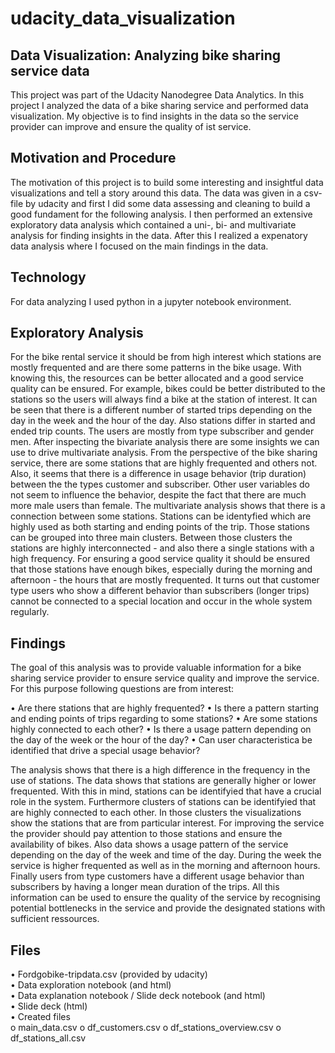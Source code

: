 # udacity_data_visualization
## Data Visualization: Analyzing bike sharing service data

This project was part of the Udacity Nanodegree Data Analytics. In this project I analyzed the data of a bike sharing service and performed data visualization. My objective is to find insights in the data so the service provider can improve and ensure the quality of ist service.

## Motivation and Procedure

The motivation of this project is to build some interesting and insightful data visualizations and tell a story around this data. The data was given in a csv-file by udacity and first I did some data assessing and cleaning to build a good fundament for the following analysis. I then performed an extensive exploratory data analysis which contained a uni-, bi- and multivariate analysis for finding insights in the data. After this I realized a expenatory data analysis where I focused on the main findings in the data.

## Technology

For data analyzing I used python in a jupyter notebook environment.

## Exploratory Analysis

For the bike rental service it should be from high interest which stations are mostly frequented and are there some patterns in the bike usage. With knowing this, the resources can be better allocated and a good service quality can be ensured. For example, bikes could be better distributed to the stations so the users will always find a bike at the station of interest. It can be seen that there is a different number of started trips depending on the day in the week and the hour of the day. Also stations differ in started and ended trip counts. The users are mostly from type subscriber and gender men.
After inspecting the bivariate analysis there are some insights we can use to drive multivariate analysis. From the perspective of the bike sharing service, there are some stations that are highly frequented and others not. Also, it seems that there is a difference in usage behavior (trip duration) between the the types customer and subscriber. Other user variables do not seem to influence the behavior, despite the fact that there are much more male users than female.
The multivariate analysis shows that there is a connection between some stations. Stations can be identyfied which are highly used as both starting and ending points of the trip. Those stations can be grouped into three main clusters. Between those clusters the stations are highly interconnected - and also there a single stations with a high frequency. For ensuring a good service quality it should be ensured that those stations have enough bikes, especially during the morning and afternoon - the hours that are mostly frequented. It turns out that customer type users who show a different behavior than subscribers (longer trips) cannot be connected to a special location and occur in the whole system regularly.

## Findings

The goal of this analysis was to provide valuable information for a bike sharing service provider to ensure service quality and improve the service. For this purpose following questions are from interest:

•	Are there stations that are highly frequented?
•	Is there a pattern starting and ending points of trips regarding to some stations?
•	Are some stations highly connected to each other?
•	Is there a usage pattern depending on the day of the week or the hour of the day?
•	Can user characteristica be identified that drive a special usage behavior?

The analysis shows that there is a high difference in the frequency in the use of stations. The data shows that stations are generally higher or lower frequented. With this in mind, stations can be identifyied that have a crucial role in the system. Furthermore clusters of stations can be identifyied that are highly connected to each other. In those clusters the visualizations show the stations that are from particular interest. For improving the service the provider should pay attention to those stations and ensure the availability of bikes. Also data shows a usage pattern of the service depending on the day of the week and time of the day. During the week the service is higher frequented as well as in the morning and afternoon hours. Finally users from type customers have a different usage behavior than subscribers by having a longer mean duration of the trips. All this information can be used to ensure the quality of the service by recognising potential bottlenecks in the service and provide the designated stations with sufficient ressources.


## Files
•	Fordgobike-tripdata.csv (provided by udacity) <br>
•	Data exploration notebook (and html) <br>
•	Data explanation notebook / Slide deck notebook (and html) <br>
•	Slide deck (html) <br>
•	Created files <br>
  o	main_data.csv
  o	df_customers.csv
  o	df_stations_overview.csv
  o	df_stations_all.csv

